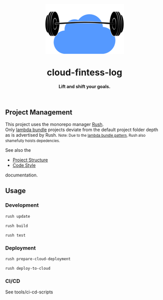 <p align="center">
  <img width="250" src="./resources/logo.png">
</p>
<h1 align="center">cloud-fintess-log</h1>
<p align="center">
  <b>Lift and shift your goals.</b>
</p>
<br>

## Project Management

This project uses the monorepo manager [Rush](https://rushjs.io).<br/>
Only [lambda bundle](./docs/project_structure.md#lambda-bundle) projects deviate from the default project folder depth as is advertised by Rush.
<small>Note: Due to the [lambda bundle pattern](./docs/project_structure.md#lambda-bundle), Rush also shamefully hoists depedencies.</small><br/>

See also the 

- [Project Structure](./docs/project_structure.md) 
- [Code Style](./docs/code_style.md)

documentation.

## Usage

### Development

```
rush update
```

```
rush build
```

```
rush test
```


### Deployment

```
rush prepare-cloud-deployment
```

```
rush deploy-to-cloud
```

### CI/CD

See tools/ci-cd-scripts
